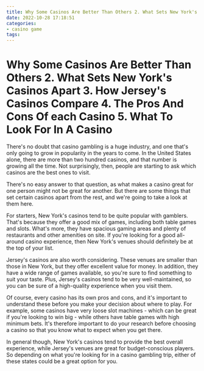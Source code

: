 ```yaml
---
title: Why Some Casinos Are Better Than Others 2. What Sets New York's Casinos Apart 3. How Jersey's Casinos Compare 4. The Pros And Cons Of each Casino 5. What To Look For In A Casino
date: 2022-10-28 17:18:51
categories:
- casino game
tags:
---
```



#  Why Some Casinos Are Better Than Others 2. What Sets New York's Casinos Apart 3. How Jersey's Casinos Compare 4. The Pros And Cons Of each Casino 5. What To Look For In A Casino

There's no doubt that casino gambling is a huge industry, and one that's only going to grow in popularity in the years to come. In the United States alone, there are more than two hundred casinos, and that number is growing all the time. Not surprisingly, then, people are starting to ask which casinos are the best ones to visit.

There's no easy answer to that question, as what makes a casino great for one person might not be great for another. But there are some things that set certain casinos apart from the rest, and we're going to take a look at them here.

For starters, New York's casinos tend to be quite popular with gamblers. That's because they offer a good mix of games, including both table games and slots. What's more, they have spacious gaming areas and plenty of restaurants and other amenities on site. If you're looking for a good all-around casino experience, then New York's venues should definitely be at the top of your list.

Jersey's casinos are also worth considering. These venues are smaller than those in New York, but they offer excellent value for money. In addition, they have a wide range of games available, so you're sure to find something to suit your taste. Plus, Jersey's casinos tend to be very well-maintained, so you can be sure of a high-quality experience when you visit them.

Of course, every casino has its own pros and cons, and it's important to understand these before you make your decision about where to play. For example, some casinos have very loose slot machines - which can be great if you're looking to win big - while others have table games with high minimum bets. It's therefore important to do your research before choosing a casino so that you know what to expect when you get there.

In general though, New York's casinos tend to provide the best overall experience, while Jersey's venues are great for budget-conscious players. So depending on what you're looking for in a casino gambling trip, either of these states could be a great option for you.